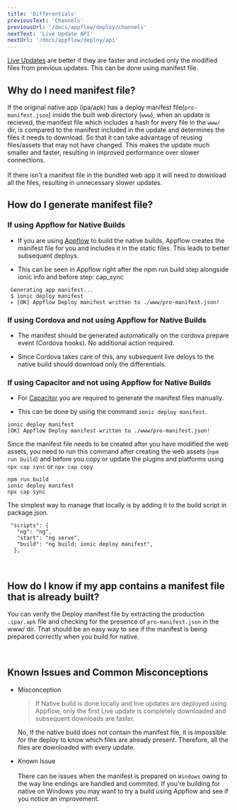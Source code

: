 ```yaml
---
title: 'Differentials'
previousText: 'Channels'
previousUrl: '/docs/appflow/deploy/channels'
nextText: 'Live Update API'
nextUrl: '/docs/appflow/deploy/api'
---
```



[Live Updates](https://ionicframework.com/docs/appflow/deploy/intro) are better if they are faster and included only the modified files from 
previous updates. This can be done using manifest file.

## Why do I need manifest file?
If the original native app (ipa/apk) has a deploy manifest file(`pro-manifest.json`) inside the built web directory (`www`), when an update is 
recieved, the manifest file which includes a hash for every file in the `www/` dir, is compared to the manifest included in the update and determines the files
it needs to download. So that it can take advantage of reusing files/assets that may not have changed. 
This makes the update much smaller and faster, resulting in improved performance over slower connections. <br /><br /> If there isn't a manifest file in 
the bundled web app it will need to download all the files, resulting in unnecessary slower updates.

## How do I generate manifest file?
### If using Appflow for Native Builds
* If you are using [Appflow](https://ionicframework.com/docs/appflow) to build the native builds, Appflow creates the manifest file for you and includes it in 
the static files. This leads to better subsequent deploys.

* This can be seen in Appflow right after the npm run build step alongside ionic info and before step: cap_sync

```
 Generating app manifest...
 $ ionic deploy manifest
 ▸ [OK] Appflow Deploy manifest written to ./www/pro-manifest.json!
```


### If using Cordova and not using Appflow for Native Builds
* The manifest should be generated automatically on the cordova prepare event (Cordova hooks). No additional action required.

* Since Cordova takes care of this, any subsequent live deloys to the native build should download only the differentials. 

### If using Capacitor and not using Appflow for Native Builds
* For [Capacitor](https://capacitorjs.com/docs) you are required to generate the manifest files manually.

* This can be done by using the command `ionic deploy manifest`.
```
ionic deploy manifest
[OK] Appflow Deploy manifest written to ./www/pro-manifest.json!
```

Since the manifest file needs to be created after you have modified the web assets, you need to run this command after creating the web assets 
(`npm run build`)
and before you copy or update the plugins and platforms using `npx cap sync` or `npx cap copy`
```
npm run build
ionic deploy manifest
npx cap sync
```

The simplest way to manage that locally is by adding it to the build script in package.json.<br />
```
 "scripts": {
   "ng": "ng",
   "start": "ng serve",
   "build": "ng build; ionic deploy manifest",
  },
```
<br />

## How do I know if my app contains a manifest file that is already built?

You can verify the Deploy manifest file by extracting the production `.ipa/.apk` file and checking for the presence of `pro-manifest.json` in the www/ dir. 
That should be an easy way to see if the manifest is being prepared correctly when you build for native.

<br />

## Known Issues and Common Misconceptions
* Misconception
  > If Native build is done locally and live updates are deployed using Appflow, only the first Live update is completely downloaded and subsequent 
  downloads are faster.

  No, If the native build does not contain the manifest file, it is impossible for the deploy to know which files are already present. 
  Therefore, all the files are downloaded with every update.
* Known Issue <br /><br />
There can be issues when the manifest is prepared on `Windows` owing to the way line endings are handled and commited. 
If you're building for native on Windows you may want to try a build using Appflow and see if you notice an improvement.




